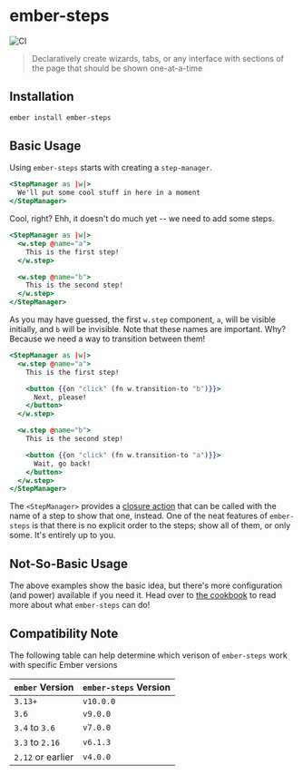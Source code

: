 # ember-steps

![CI](https://github.com/alexlafroscia/ember-steps/workflows/CI/badge.svg)

> Declaratively create wizards, tabs, or any interface with sections of the page that should be shown one-at-a-time

## Installation

```bash
ember install ember-steps
```

## Basic Usage

Using `ember-steps` starts with creating a `step-manager`.

```handlebars
<StepManager as |w|>
  We'll put some cool stuff in here in a moment
</StepManager>
```

Cool, right? Ehh, it doesn't do much yet -- we need to add some steps.

```handlebars
<StepManager as |w|>
  <w.step @name="a">
    This is the first step!
  </w.step>

  <w.step @name="b">
    This is the second step!
  </w.step>
</StepManager>
```

As you may have guessed, the first `w.step` component, `a`, will be visible initially, and `b` will be invisible. Note that these names are important. Why? Because we need a way to transition between them!

```handlebars
<StepManager as |w|>
  <w.step @name="a">
    This is the first step!

    <button {{on "click" (fn w.transition-to "b")}}>
      Next, please!
    </button>
  </w.step>

  <w.step @name="b">
    This is the second step!

    <button {{on "click" (fn w.transition-to "a")}}>
      Wait, go back!
    </button>
  </w.step>
</StepManager>
```

The `<StepManager>` provides a [closure action][ember-closure-actions] that can be called with the name of a step to show that one, instead. One of the neat features of `ember-steps` is that there is no explicit order to the steps; show all of them, or only some. It's entirely up to you.

## Not-So-Basic Usage

The above examples show the basic idea, but there's more configuration (and power) available if you need it. Head over to [the cookbook][cookbook] to read more about what `ember-steps` can do!

## Compatibility Note

The following table can help determine which verison of `ember-steps` work with specific Ember versions

| `ember` Version   | `ember-steps` Version |
|:------------------|:----------------------|
| `3.13+`           | `v10.0.0`             |
| `3.6`             | `v9.0.0`              |
| `3.4` to `3.6`    | `v7.0.0`              |
| `3.3` to `2.16`   | `v6.1.3`              |
| `2.12` or earlier | `v4.0.0`              |

[ember-closure-actions]: https://guides.emberjs.com/v3.17.0/components/component-state-and-actions/
[cookbook]: https://alexlafroscia.github.io/ember-steps/docs/cookbook
[hash-helper]: http://emberjs.com/blog/2016/01/15/ember-2-3-released.html#toc_hash-helper
